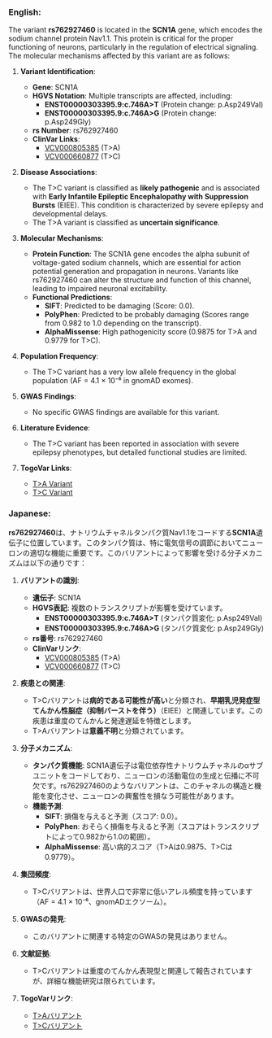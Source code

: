 ### English:
The variant **rs762927460** is located in the **SCN1A** gene, which encodes the sodium channel protein Nav1.1. This protein is critical for the proper functioning of neurons, particularly in the regulation of electrical signaling. The molecular mechanisms affected by this variant are as follows:

1. **Variant Identification**:
   - **Gene**: SCN1A
   - **HGVS Notation**: Multiple transcripts are affected, including:
     - **ENST00000303395.9:c.746A>T** (Protein change: p.Asp249Val)
     - **ENST00000303395.9:c.746A>G** (Protein change: p.Asp249Gly)
   - **rs Number**: rs762927460
   - **ClinVar Links**:
     - [VCV000805385](https://www.ncbi.nlm.nih.gov/clinvar/variation/805385) (T>A)
     - [VCV000660877](https://www.ncbi.nlm.nih.gov/clinvar/variation/660877) (T>C)

2. **Disease Associations**:
   - The T>C variant is classified as **likely pathogenic** and is associated with **Early Infantile Epileptic Encephalopathy with Suppression Bursts** (EIEE). This condition is characterized by severe epilepsy and developmental delays.
   - The T>A variant is classified as **uncertain significance**.

3. **Molecular Mechanisms**:
   - **Protein Function**: The SCN1A gene encodes the alpha subunit of voltage-gated sodium channels, which are essential for action potential generation and propagation in neurons. Variants like rs762927460 can alter the structure and function of this channel, leading to impaired neuronal excitability.
   - **Functional Predictions**:
     - **SIFT**: Predicted to be damaging (Score: 0.0).
     - **PolyPhen**: Predicted to be probably damaging (Scores range from 0.982 to 1.0 depending on the transcript).
     - **AlphaMissense**: High pathogenicity score (0.9875 for T>A and 0.9779 for T>C).

4. **Population Frequency**:
   - The T>C variant has a very low allele frequency in the global population (AF = 4.1 × 10⁻⁶ in gnomAD exomes).

5. **GWAS Findings**:
   - No specific GWAS findings are available for this variant.

6. **Literature Evidence**:
   - The T>C variant has been reported in association with severe epilepsy phenotypes, but detailed functional studies are limited.

7. **TogoVar Links**:
   - [T>A Variant](https://togovar.org/variant/2-166051937-T-A)
   - [T>C Variant](https://togovar.org/variant/2-166051937-T-C)

### Japanese:
**rs762927460**は、ナトリウムチャネルタンパク質Nav1.1をコードする**SCN1A**遺伝子に位置しています。このタンパク質は、特に電気信号の調節においてニューロンの適切な機能に重要です。このバリアントによって影響を受ける分子メカニズムは以下の通りです：

1. **バリアントの識別**:
   - **遺伝子**: SCN1A
   - **HGVS表記**: 複数のトランスクリプトが影響を受けています。
     - **ENST00000303395.9:c.746A>T** (タンパク質変化: p.Asp249Val)
     - **ENST00000303395.9:c.746A>G** (タンパク質変化: p.Asp249Gly)
   - **rs番号**: rs762927460
   - **ClinVarリンク**:
     - [VCV000805385](https://www.ncbi.nlm.nih.gov/clinvar/variation/805385) (T>A)
     - [VCV000660877](https://www.ncbi.nlm.nih.gov/clinvar/variation/660877) (T>C)

2. **疾患との関連**:
   - T>Cバリアントは**病的である可能性が高い**と分類され、**早期乳児発症型てんかん性脳症（抑制バーストを伴う）**（EIEE）と関連しています。この疾患は重度のてんかんと発達遅延を特徴とします。
   - T>Aバリアントは**意義不明**と分類されています。

3. **分子メカニズム**:
   - **タンパク質機能**: SCN1A遺伝子は電位依存性ナトリウムチャネルのαサブユニットをコードしており、ニューロンの活動電位の生成と伝播に不可欠です。rs762927460のようなバリアントは、このチャネルの構造と機能を変化させ、ニューロンの興奮性を損なう可能性があります。
   - **機能予測**:
     - **SIFT**: 損傷を与えると予測（スコア: 0.0）。
     - **PolyPhen**: おそらく損傷を与えると予測（スコアはトランスクリプトによって0.982から1.0の範囲）。
     - **AlphaMissense**: 高い病的スコア（T>Aは0.9875、T>Cは0.9779）。

4. **集団頻度**:
   - T>Cバリアントは、世界人口で非常に低いアレル頻度を持っています（AF = 4.1 × 10⁻⁶、gnomADエクソーム）。

5. **GWASの発見**:
   - このバリアントに関連する特定のGWASの発見はありません。

6. **文献証拠**:
   - T>Cバリアントは重度のてんかん表現型と関連して報告されていますが、詳細な機能研究は限られています。

7. **TogoVarリンク**:
   - [T>Aバリアント](https://togovar.org/variant/2-166051937-T-A)
   - [T>Cバリアント](https://togovar.org/variant/2-166051937-T-C)